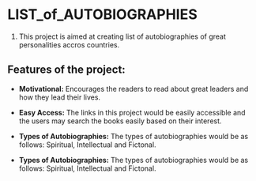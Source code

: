 # LIST_of_AUTOBIOGRAPHIES

1. This project is aimed at creating list of autobiographies of great personalities accros countries.


## Features of the project:
- **Motivational:** Encourages the readers to read about great leaders and how they lead their lives.
- **Easy Access:** The links in this project would be easily accessible and the users may search the books easily based on their interest.

- **Types of Autobiographies:** The types of autobiographies would be as follows: Spiritual, Intellectual and Fictonal. 

- **Types of Autobiographies:** The types of autobiographies would be as follows: Spiritual, Intellectual and Fictonal. 

